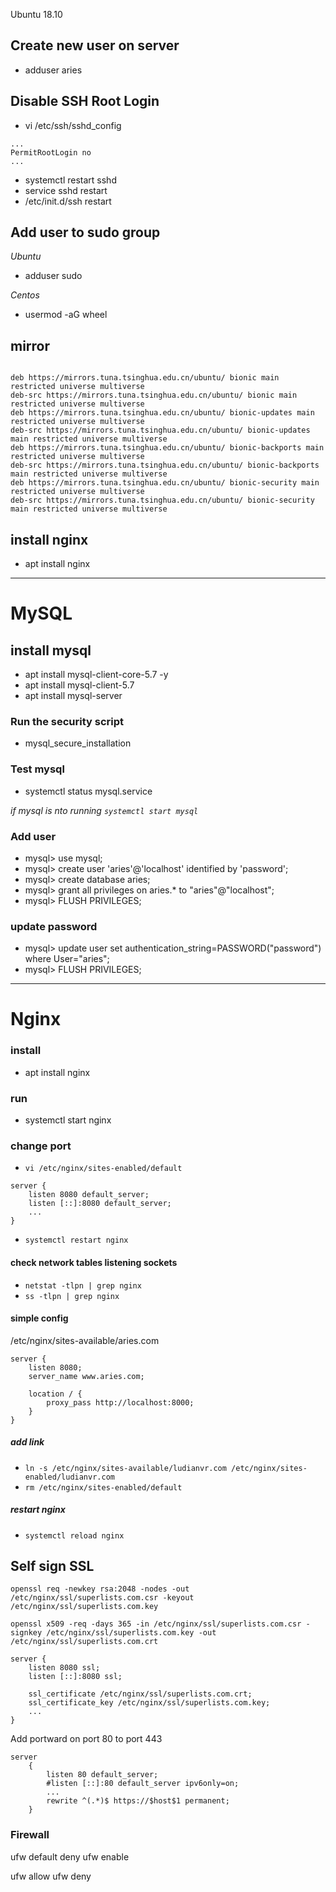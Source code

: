 Ubuntu 18.10

## Create new user on server

* adduser aries

## Disable SSH Root Login

* vi /etc/ssh/sshd_config
```
...
PermitRootLogin no
...
```
* systemctl restart sshd
* service sshd restart
* /etc/init.d/ssh restart

## Add user to sudo group

*Ubuntu*
* adduser <username> sudo

*Centos*
* usermod -aG wheel <username>

## mirror

```

deb https://mirrors.tuna.tsinghua.edu.cn/ubuntu/ bionic main restricted universe multiverse
deb-src https://mirrors.tuna.tsinghua.edu.cn/ubuntu/ bionic main restricted universe multiverse
deb https://mirrors.tuna.tsinghua.edu.cn/ubuntu/ bionic-updates main restricted universe multiverse
deb-src https://mirrors.tuna.tsinghua.edu.cn/ubuntu/ bionic-updates main restricted universe multiverse
deb https://mirrors.tuna.tsinghua.edu.cn/ubuntu/ bionic-backports main restricted universe multiverse
deb-src https://mirrors.tuna.tsinghua.edu.cn/ubuntu/ bionic-backports main restricted universe multiverse
deb https://mirrors.tuna.tsinghua.edu.cn/ubuntu/ bionic-security main restricted universe multiverse
deb-src https://mirrors.tuna.tsinghua.edu.cn/ubuntu/ bionic-security main restricted universe multiverse
```

## install nginx

* apt install nginx

---
# MySQL

## install mysql

* apt install mysql-client-core-5.7 -y
* apt install mysql-client-5.7
* apt install mysql-server

### Run the security script

* mysql_secure_installation

### Test mysql

* systemctl status mysql.service

*if mysql is nto running `systemctl start mysql`*

### Add user

* mysql> use mysql;
* mysql> create user 'aries'@'localhost' identified by 'password';
* mysql> create database aries;
* mysql> grant all privileges on aries.* to "aries"@"localhost";
* mysql> FLUSH PRIVILEGES;


### update password

* mysql> update user set authentication_string=PASSWORD("password") where User="aries";
* mysql> FLUSH PRIVILEGES;

---

# Nginx

### install
* apt install nginx

### run
* systemctl start nginx

### change port

* `vi /etc/nginx/sites-enabled/default`

```
server {
    listen 8080 default_server;
    listen [::]:8080 default_server;
    ...
}
```
* `systemctl restart nginx`

#### check network tables listening sockets
* `netstat -tlpn | grep nginx`
* `ss -tlpn | grep nginx`

#### simple config

/etc/nginx/sites-available/aries.com
```
server {
    listen 8080;
    server_name www.aries.com;

    location / {
        proxy_pass http://localhost:8000;
    }
}
```

##### add link
* `ln -s /etc/nginx/sites-available/ludianvr.com /etc/nginx/sites-enabled/ludianvr.com`
* `rm /etc/nginx/sites-enabled/default`

##### restart nginx
* `systemctl reload nginx`

## Self sign SSL

`openssl req -newkey rsa:2048 -nodes -out /etc/nginx/ssl/superlists.com.csr -keyout /etc/nginx/ssl/superlists.com.key`

`openssl x509 -req -days 365 -in /etc/nginx/ssl/superlists.com.csr -signkey /etc/nginx/ssl/superlists.com.key -out /etc/nginx/ssl/superlists.com.crt`

```
server {
    listen 8080 ssl;
    listen [::]:8080 ssl;

    ssl_certificate /etc/nginx/ssl/superlists.com.crt;
    ssl_certificate_key /etc/nginx/ssl/superlists.com.key;
    ...
}
```

Add portward on port 80 to port 443

```
server
    {
        listen 80 default_server;
        #listen [::]:80 default_server ipv6only=on;
        ...
        rewrite ^(.*)$ https://$host$1 permanent;
    }
```


### Firewall

ufw default deny
ufw enable

ufw allow <port>
ufw deny <port>